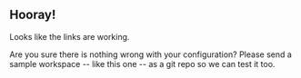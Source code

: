 ## Hooray!

Looks like the links are working.

Are you sure there is nothing wrong with your configuration?
Please send a sample workspace -- like this one -- as a git repo so we can test it too.